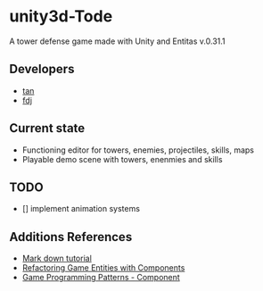 # unity3d-Tode

A tower defense game made with Unity and Entitas v.0.31.1

## Developers
- [tan](https://github.com/minhtan)
- [fdj](https://github.com/findujanvier)

## Current state
- Functioning editor for towers, enemies, projectiles, skills, maps
- Playable demo scene with towers, enenmies and skills

## TODO
- [] implement animation systems

## Additions References
* [Mark down tutorial](http://www.markdowntutorial.com/)
* [Refactoring Game Entities with Components](http://cowboyprogramming.com/2007/01/05/evolve-your-heirachy/)
* [Game Programming Patterns - Component](http://gameprogrammingpatterns.com/component.html)
